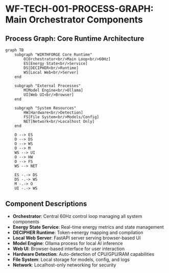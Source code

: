 # WF-TECH-001-PROCESS-GRAPH: Main Orchestrator Components

## Process Graph: Core Runtime Architecture

```mermaid
graph TB
    subgraph "WIRTHFORGE Core Runtime"
        O[Orchestrator<br/>Main Loop<br/>60Hz]
        ES[Energy State<br/>Service]
        DS[DECIPHER<br/>Runtime]
        WS[Local Web<br/>Server]
    end
    
    subgraph "External Processes"
        M[Model Engine<br/>Ollama]
        UI[Web UI<br/>Browser]
    end
    
    subgraph "System Resources"
        HW[Hardware<br/>Detection]
        FS[File System<br/>Models/Config]
        NET[Network<br/>Localhost Only]
    end
    
    O --> ES
    O --> DS
    O --> WS
    O --> M
    WS --> UI
    O --> HW
    O --> FS
    WS --> NET
    
    ES -.-> DS
    DS -.-> WS
    M -.-> O
    UI -.-> WS
```

## Component Descriptions

- **Orchestrator**: Central 60Hz control loop managing all system components
- **Energy State Service**: Real-time energy metrics and state management
- **DECIPHER Runtime**: Token→energy mapping and compilation
- **Local Web Server**: FastAPI server serving browser-based UI
- **Model Engine**: Ollama process for local AI inference
- **Web UI**: Browser-based interface for user interaction
- **Hardware Detection**: Auto-detection of CPU/GPU/RAM capabilities
- **File System**: Local storage for models, config, and logs
- **Network**: Localhost-only networking for security
